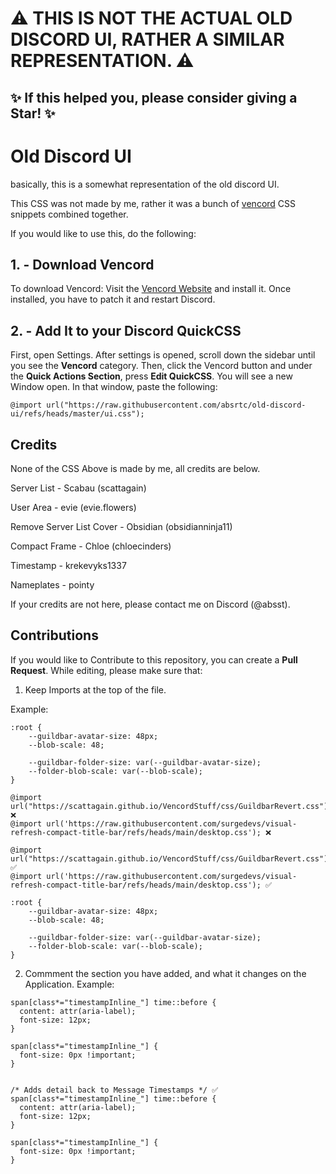 # ⚠️ THIS IS NOT THE ACTUAL OLD DISCORD UI, RATHER A SIMILAR REPRESENTATION. ⚠️
## ✨ If this helped you, please consider giving a Star! ✨

# Old Discord UI
basically, this is a somewhat representation of the old discord UI.

This CSS was not made by me, rather it was a bunch of [vencord](https://vencord.dev) CSS snippets combined together.

If you would like to use this, do the following:

## 1. - Download Vencord
To download Vencord: Visit the [Vencord Website](https://vencord.dev) and install it. Once installed, you have to patch it and restart Discord.

## 2. - Add It to your Discord QuickCSS
First, open Settings. After settings is opened, scroll down the sidebar until you see the **Vencord** category. Then, click the Vencord button and under the **Quick Actions Section**, press **Edit QuickCSS**. You will see a new Window open. In that window, paste the following:

```
@import url("https://raw.githubusercontent.com/absrtc/old-discord-ui/refs/heads/master/ui.css");
```

## Credits
None of the CSS Above is made by me, all credits are below.


Server List - Scabau (scattagain)

User Area - evie (evie.flowers)

Remove Server List Cover - Obsidian (obsidianninja11)

Compact Frame - Chloe (chloecinders)

Timestamp - krekevyks1337

Nameplates - pointy

If your credits are not here, please contact me on Discord (@absst).

## Contributions

If you would like to Contribute to this repository, you can create a **Pull Request**. While editing, please make sure that:

1. Keep Imports at the top of the file.

Example:
```
:root {
    --guildbar-avatar-size: 48px;
    --blob-scale: 48;

    --guildbar-folder-size: var(--guildbar-avatar-size);
    --folder-blob-scale: var(--blob-scale);
}

@import url("https://scattagain.github.io/VencordStuff/css/GuildbarRevert.css"); ❌
@import url('https://raw.githubusercontent.com/surgedevs/visual-refresh-compact-title-bar/refs/heads/main/desktop.css'); ❌
```

```
@import url("https://scattagain.github.io/VencordStuff/css/GuildbarRevert.css"); ✅
@import url('https://raw.githubusercontent.com/surgedevs/visual-refresh-compact-title-bar/refs/heads/main/desktop.css'); ✅

:root {
    --guildbar-avatar-size: 48px;
    --blob-scale: 48;

    --guildbar-folder-size: var(--guildbar-avatar-size);
    --folder-blob-scale: var(--blob-scale);
}
```

2. Commment the section you have added, and what it changes on the Application.
Example:
```
span[class*="timestampInline_"] time::before {
  content: attr(aria-label);
  font-size: 12px;
}

span[class*="timestampInline_"] {
  font-size: 0px !important;
}
```

```

/* Adds detail back to Message Timestamps */ ✅
span[class*="timestampInline_"] time::before {
  content: attr(aria-label);
  font-size: 12px;
}

span[class*="timestampInline_"] {
  font-size: 0px !important;
}
```

